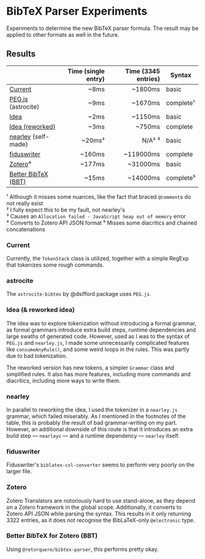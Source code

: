 # BibTeX Parser Experiments

Experiments to determine the new BibTeX parser formula. The result may be applied
to other formats as well in the future.

## Results

|                                       | Time (single entry) | Time (3345 entries) | Syntax    |
|---------------------------------------|--------------------:|--------------------:|-----------|
| [Current](/src/current)               |                ~8ms |             ~1800ms | basic     |
| [PEG.js](/src/astrocite) (astrocite)  |                ~9ms |             ~1670ms | complete¹ |
| [Idea](/src/idea)                     |                ~2ms |             ~1150ms | basic     |
| [Idea (reworked)](/src/idea-reworked) |                ~3ms |              ~750ms | complete  |
| [nearley](/src/nearley) (self-made)   |              ~20ms² |              N/A² ³ | basic     |
| [fiduswriter](/src/fiduswriter)       |              ~160ms |           ~119000ms | complete  |
| [Zotero](/src/zotero)⁴                |              ~177ms |            ~31000ms | basic     |
| [Better BibTeX (BBT)](/src/bbt)       |               ~15ms |            ~14000ms | complete⁵ |

¹ Although it misses some nuances, like the fact that braced `@comment`s do not really exist  
² I fully expect this to be my fault, not nearley's  
³ Causes an `Allocation failed - JavaScript heap out of memory` error  
⁴ Converts to Zotero API JSON format
⁵ Misses some diacritics and chained concatenations

### Current

Currently, the `TokenStack` class is utilized, together with a simple RegExp that
tokenizes some rough commands.

### astrocite

The `astrocite-bibtex` by @dsifford package uses `PEG.js`.

### Idea (& reworked idea)

The idea was to explore tokenization without introducing a formal grammar, as
formal grammars introduce extra build steps, runtime dependencies and large swaths
of generated code. However, used as I was to the syntax of `PEG.js` and `nearley.js`,
I made some unnecessarily complicated features like `consumeAnyRule()`, and some
weird loops in the rules. This was partly due to bad tokenization.

The reworked version has new tokens, a simpler `Grammar` class and simplified
rules. It also has more features, including more commands and diacritics, including
more ways to write them.

### nearley

In parallel to reworking the idea, I used the tokenizer in a `nearley.js` grammar,
which failed miserably. As I mentioned in the footnotes of the table, this is
probably the result of bad grammar-writing on my part. However, an additional
downside of this route is that it introduces an extra build step — `nearleyc` —
and a runtime dependency — `nearley` itself.

### fiduswriter

Fiduswriter's `biblatex-csl-converter` seems to perform very poorly on the larger
file.

### Zotero

Zotero Translators are notoriously hard to use stand-alone, as they depend on a
Zotero framework in the global scope. Additionally, it converts to Zotero API JSON
while parsing the syntax. This results in it only returning 3322 entries, as it
does not recognise the BibLaTeX-only `@electronic` type.

### Better BibTeX for Zotero (BBT)

Using `@retorquere/bibtex-parser`, this performs pretty okay.

